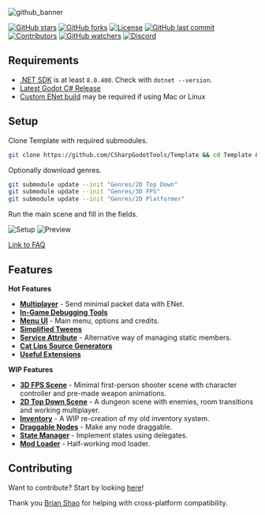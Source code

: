 ![github_banner](https://github.com/user-attachments/assets/46eb7938-3a35-4fd0-a7fd-4c045696ee6a)

[![GitHub stars](https://img.shields.io/github/stars/ValksGodotTools/Template?style=flat&labelColor=1a1a1a&color=3399FF)](https://github.com/ValksGodotTools/Template/stargazers)
[![GitHub forks](https://img.shields.io/github/forks/ValksGodotTools/Template?style=flat&labelColor=1a1a1a&color=3399FF)](https://github.com/ValksGodotTools/Template/network)
[![License](https://img.shields.io/github/license/ValksGodotTools/Template?style=flat&labelColor=1a1a1a&color=3399FF)](https://github.com/ValksGodotTools/Template/blob/main/LICENSE)
[![GitHub last commit](https://img.shields.io/github/last-commit/ValksGodotTools/Template?style=flat&labelColor=1a1a1a&color=3399FF)](https://github.com/ValksGodotTools/Template/commits/main)
[![Contributors](https://img.shields.io/github/contributors/ValksGodotTools/Template?style=flat&labelColor=1a1a1a&color=3399FF)](https://github.com/ValksGodotTools/Template/graphs/contributors)
[![GitHub watchers](https://img.shields.io/github/watchers/ValksGodotTools/Template?style=flat&labelColor=1a1a1a&color=3399FF)](https://github.com/ValksGodotTools/Template/watchers)
[![Discord](https://img.shields.io/discord/955956101554266132?label=discord&style=flat&color=3399FF&labelColor=1a1a1a)](https://discord.gg/j8HQZZ76r8)

## Requirements
- [.NET SDK](https://dotnet.microsoft.com/download) is at least `8.0.400`. Check with `dotnet --version`.
- [Latest Godot C# Release](https://godotengine.org/)
- [Custom ENet build](https://github.com/CSharpGodotTools/Template/wiki/Custom-ENet-Builds) may be required if using Mac or Linux

## Setup
Clone Template with required submodules.
```bash
git clone https://github.com/CSharpGodotTools/Template && cd Template && git submodule update --init addons/Template addons/GodotUtils addons/Visualize addons/imgui-godot
```

Optionally download genres.
```bash
git submodule update --init "Genres/2D Top Down"
git submodule update --init "Genres/3D FPS"
git submodule update --init "Genres/2D Platformer"
```

Run the main scene and fill in the fields.

![Setup](https://github.com/user-attachments/assets/c924041f-b4d9-48bc-89ae-f7be01305f3e)
![Preview](https://github.com/user-attachments/assets/1d3eb4ee-eb60-49d2-96e8-fb132e02fb6b)

[Link to FAQ](https://github.com/CSharpGodotTools/Template/wiki/FAQ)  

## Features
**Hot Features**
- **[Multiplayer](https://github.com/CSharpGodotTools/Template/wiki/Multiplayer)** - Send minimal packet data with ENet.
- **[In-Game Debugging Tools](https://github.com/CSharpGodotTools/Template/wiki/In%E2%80%90Game-Debugging)**
- **[Menu UI](https://github.com/CSharpGodotTools/Template/wiki/Menu-UI)** - Main menu, options and credits.
- **[Simplified Tweens](https://github.com/CSharpGodotTools/Template/wiki/Simplified-Tweens)**
- **[Service Attribute](https://github.com/CSharpGodotTools/Template/wiki/Services)** - Alternative way of managing static members.
- **[Cat Lips Source Generators](https://github.com/CSharpGodotTools/Template/wiki/Source-Generators)**
- **[Useful Extensions](https://github.com/CSharpGodotTools/Template/wiki/Extensions)**

**WIP Features**
- **[3D FPS Scene](https://github.com/CSharpGodotTools/Template/wiki/3D-FPS)** - Minimal first-person shooter scene with character controller and pre-made weapon animations.
- **[2D Top Down Scene](https://github.com/CSharpGodotTools/Template/wiki/2D-Top-Down)** - A dungeon scene with enemies, room transitions and working multiplayer.
- **[Inventory](https://github.com/CSharpGodotTools/Template/wiki/Inventory)** - A WIP re-creation of my old inventory system.
- **[Draggable Nodes](https://github.com/CSharpGodotTools/Template/wiki/Draggable-Nodes)** - Make any node draggable.
- **[State Manager](https://github.com/CSharpGodotTools/Template/wiki/State-Manager)** - Implement states using delegates.
- **[Mod Loader](https://github.com/CSharpGodotTools/Template/wiki/Mod-Loader)** - Half-working mod loader.

## Contributing

Want to contribute? Start by looking [here](https://github.com/CSharpGodotTools/Template/wiki/Contributing)!

Thank you [Brian Shao](https://github.com/cydq) for helping with cross-platform compatibility.
